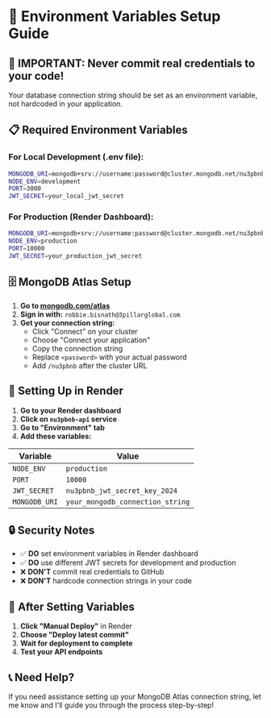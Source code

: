 # 🔧 Environment Variables Setup Guide

## 🚨 **IMPORTANT: Never commit real credentials to your code!**

Your database connection string should be set as an environment variable, not hardcoded in your application.

## 📋 **Required Environment Variables**

### **For Local Development (.env file):**
```bash
MONGODB_URI=mongodb+srv://username:password@cluster.mongodb.net/nu3pbnb?retryWrites=true&w=majority
NODE_ENV=development
PORT=3000
JWT_SECRET=your_local_jwt_secret
```

### **For Production (Render Dashboard):**
```bash
MONGODB_URI=mongodb+srv://username:password@cluster.mongodb.net/nu3pbnb?retryWrites=true&w=majority
NODE_ENV=production
PORT=10000
JWT_SECRET=your_production_jwt_secret
```

## 🗄️ **MongoDB Atlas Setup**

1. **Go to [mongodb.com/atlas](https://mongodb.com/atlas)**
2. **Sign in with:** `robbie.bisnath@3pillarglobal.com`
3. **Get your connection string:**
   - Click "Connect" on your cluster
   - Choose "Connect your application"
   - Copy the connection string
   - Replace `<password>` with your actual password
   - Add `/nu3pbnb` after the cluster URL

## 🔧 **Setting Up in Render**

1. **Go to your Render dashboard**
2. **Click on `nu3pbnb-api` service**
3. **Go to "Environment" tab**
4. **Add these variables:**

| Variable | Value |
|----------|-------|
| `NODE_ENV` | `production` |
| `PORT` | `10000` |
| `JWT_SECRET` | `nu3pbnb_jwt_secret_key_2024` |
| `MONGODB_URI` | `your_mongodb_connection_string` |

## 🔒 **Security Notes**

- ✅ **DO** set environment variables in Render dashboard
- ✅ **DO** use different JWT secrets for development and production
- ❌ **DON'T** commit real credentials to GitHub
- ❌ **DON'T** hardcode connection strings in your code

## 🚀 **After Setting Variables**

1. **Click "Manual Deploy"** in Render
2. **Choose "Deploy latest commit"**
3. **Wait for deployment to complete**
4. **Test your API endpoints**

## 📞 **Need Help?**

If you need assistance setting up your MongoDB Atlas connection string, let me know and I'll guide you through the process step-by-step! 